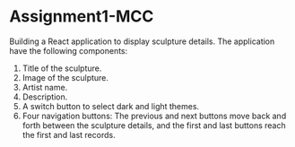 # Assignment1-MCC

Building a React application to display sculpture details. The application have the following components:
1. Title of the sculpture.
2. Image of the sculpture.
3. Artist name.
4. Description.
5. A switch button to select dark and light themes.
6. Four navigation buttons: The previous and next buttons move back and forth between the sculpture
details, and the first and last buttons reach the first and last records.
